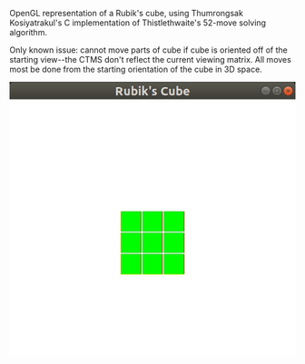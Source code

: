 OpenGL representation of a Rubik's cube, using Thumrongsak Kosiyatrakul's C implementation of Thistlethwaite's 52-move solving algorithm.

Only known issue: cannot move parts of cube if cube is oriented off of the starting view--the CTMS don't reflect the current viewing matrix. All moves most be done from the starting orientation of the cube in 3D space.


![](rubiks.gif)
